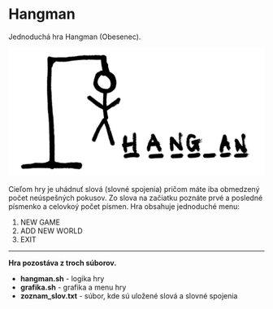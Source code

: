 # Hangman

Jednoduchá hra Hangman (Obesenec).   

![Hagman](/images/hangman.jpg)

Cieľom hry je uhádnuť slová (slovné spojenia) pričom máte iba obmedzený počet neúspešných pokusov. Zo slova na začiatku poznáte prvé a posledné písmenko a celovkoý počet písmen.
Hra obsahuje jednoduché menu:  
1. NEW GAME  
2. ADD NEW WORLD 
3. EXIT 
---
**Hra pozostáva z troch súborov.**   
+ **hangman.sh**  - logika hry  
+ **grafika.sh**  - grafika a menu hry  
+ **zoznam_slov.txt** - súbor, kde sú uložené slová a slovné spojenia  
